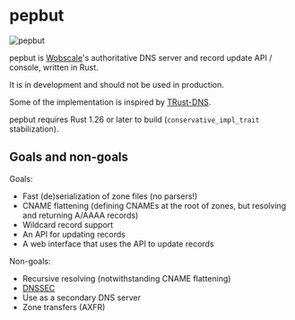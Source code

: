 # pepbut

![pepbut](https://user-images.githubusercontent.com/52814/36644695-048da318-1a13-11e8-9dd2-5869434e62b8.gif)

pepbut is [Wobscale](https://github.com/wobscale)'s authoritative DNS server and record update API / console, written in Rust.

It is in development and should not be used in production.

Some of the implementation is inspired by [TRust-DNS](https://github.com/bluejekyll/trust-dns).

pepbut requires Rust 1.26 or later to build (`conservative_impl_trait` stabilization).

## Goals and non-goals

Goals:

* Fast (de)serialization of zone files (no parsers!)
* CNAME flattening (defining CNAMEs at the root of zones, but resolving and returning A/AAAA records)
* Wildcard record support
* An API for updating records
* A web interface that uses the API to update records

Non-goals:

* Recursive resolving (notwithstanding CNAME flattening)
* [DNSSEC](https://sockpuppet.org/blog/2015/01/15/against-dnssec/)
* Use as a secondary DNS server
* Zone transfers (AXFR)

